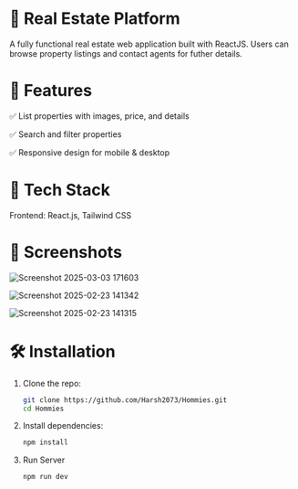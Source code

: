 # 🏡 Real Estate Platform

A fully functional real estate web application built with ReactJS. Users can browse property listings and contact agents for futher details.


# 🚀 Features

✅ List properties with images, price, and details

✅  Search and filter properties

✅ Responsive design for mobile & desktop


# 🔧 Tech Stack

Frontend: React.js, Tailwind CSS

# 📸 Screenshots

![Screenshot 2025-03-03 171603](https://github.com/user-attachments/assets/710e5170-474b-4038-b900-492249274d7c)

![Screenshot 2025-02-23 141342](https://github.com/user-attachments/assets/2d2f34e4-a233-48c0-b999-dd8b29b17fd2)

![Screenshot 2025-02-23 141315](https://github.com/user-attachments/assets/64253cf0-82f2-4a82-8df3-786c61b884fb)


# 🛠 Installation

1. Clone the repo:
   ```bash
   git clone https://github.com/Harsh2073/Hommies.git
   cd Hommies
   ```

2. Install dependencies:
   ```bash
   npm install
   ```

3. Run Server
   ```bash
   npm run dev
   ```

